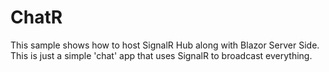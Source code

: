 # ChatR

This sample shows how to host SignalR Hub along with Blazor Server Side. This is just a simple 'chat' app that uses SignalR to broadcast everything. 